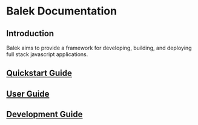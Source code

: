 # **Balek Documentation**
## Introduction
Balek aims to provide a framework for developing, building, and deploying full stack javascript applications.

## [Quickstart Guide](./quickstart.md)

## [User Guide](../src/balek-modules/users/guide/resources/docs/README.md)

## [Development Guide](./development/README.md)
